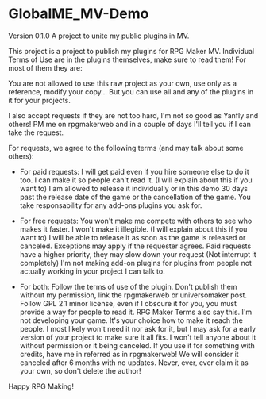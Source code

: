 # GlobalME_MV-Demo
Version 0.1.0
A project to unite my public plugins in MV.

This project is a project to publish my plugins for RPG Maker MV. Individual Terms of Use are in the plugins themselves, make sure to read them! For most of them they are:


You are not allowed to use this raw project as your own, use only as a reference, modify your copy... But you can use all and any of the plugins in it for your projects.

I also accept requests if they are not too hard, I'm not so good as Yanfly and others! PM me on rpgmakerweb and in a couple of days I'll tell you if I can take the request.

For requests, we agree to the following terms (and may talk about some others):

- For paid requests:
I will get paid even if you hire someone else to do it too.
I can make it so people can't read it. (I will explain about this if you want to)
I am allowed to release it individually or in this demo 30 days past the release date of the game or the cancellation of the game.
You take responsability for any add-ons plugins you ask for.


- For free requests:
You won't make me compete with others to see who makes it faster.
I won't make it illegible. (I will explain about this if you want to)
I will be able to release it as soon as the game is released or canceled. Exceptions may apply if the requester agrees.
Paid requests have a higher priority, they may slow down your request (Not interrupt it completely)
I'm not making add-on plugins for plugins from people not actually working in your project I can talk to.

- For both:
Follow the terms of use of the plugin.
Don't publish them without my permission, link the rpgmakerweb or universomaker post.
Follow GPL 2.1 minor license, even if I obscure it for you, you must provide a way for people to read it. RPG Maker Terms also say this.
I'm not developing your game. It's your choice how to make it reach the people.
I most likely won't need it nor ask for it, but I may ask for a early version of your project to make sure it all fits. I won't tell anyone about it without permission or it being canceled.
If you use it for something with credits, have me in referred as in rpgmakerweb!
We will consider it canceled after 6 months with no updates.
Never, ever, ever claim it as your own, so don't delete the author!

Happy RPG Making!
